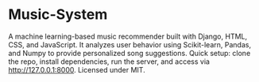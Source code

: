 # Music-System
A machine learning-based music recommender built with Django, HTML, CSS, and JavaScript. It analyzes user behavior using Scikit-learn, Pandas, and Numpy to provide personalized song suggestions. Quick setup: clone the repo, install dependencies, run the server, and access via http://127.0.0.1:8000. Licensed under MIT.

